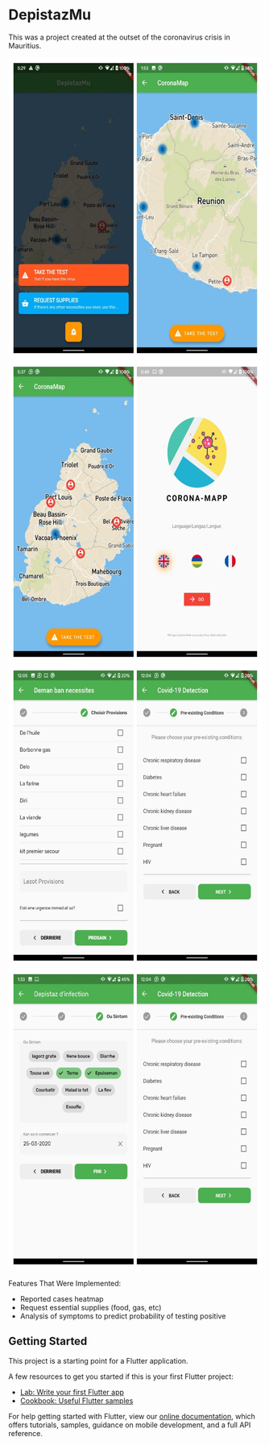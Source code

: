 # DepistazMu
This was a project created at the outset of the coronavirus crisis in Mauritius.

<p align="center">
<img src="20200330_135452-COLLAGE.jpg" height="600">
<img src="20200323_175012-COLLAGE.jpg" height="600">
<img src="20200330_135535-COLLAGE.jpg" height="600">
<img src="20200331_234315-COLLAGE.jpg" height="600">
</p>

Features That Were Implemented: 
  - Reported cases heatmap
  - Request essential supplies (food, gas, etc)
  - Analysis of symptoms to predict probability of testing positive

## Getting Started

This project is a starting point for a Flutter application.

A few resources to get you started if this is your first Flutter project:

- [Lab: Write your first Flutter app](https://flutter.dev/docs/get-started/codelab)
- [Cookbook: Useful Flutter samples](https://flutter.dev/docs/cookbook)

For help getting started with Flutter, view our
[online documentation](https://flutter.dev/docs), which offers tutorials,
samples, guidance on mobile development, and a full API reference.
